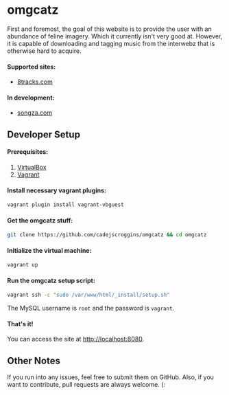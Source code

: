 # omgcatz

First and foremost, the goal of this website is to provide the user with an abundance of feline imagery. Which it currently isn't very good at. However, it is capable of downloading and tagging music from the interwebz that is otherwise hard to acquire.

#### Supported sites:

* [8tracks.com](https://8tracks.com/)

#### In development:

* [songza.com](https://songza.com/)

## Developer Setup

#### Prerequisites:

1. [VirtualBox](https://www.virtualbox.org/)
2. [Vagrant](https://www.vagrantup.com/)

#### Install necessary vagrant plugins:

```bash
vagrant plugin install vagrant-vbguest
```

#### Get the omgcatz stuff:

```bash
git clone https://github.com/cadejscroggins/omgcatz && cd omgcatz
```

#### Initialize the virtual machine:

```bash
vagrant up
```

#### Run the omgcatz setup script:

```bash
vagrant ssh -c "sudo /var/www/html/_install/setup.sh"
```

The MySQL username is `root` and the password is `vagrant`.

#### That's it!

You can access the site at [http://localhost:8080](http://localhost:8080).

## Other Notes

If you run into any issues, feel free to submit them on GitHub. Also, if you want to contribute, pull requests are always welcome. (:
